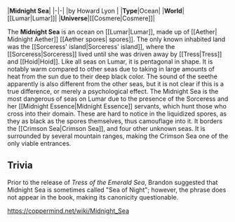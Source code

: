|**Midnight Sea**|
|-|-|
|by  Howard Lyon |
|**Type**|Ocean|
|**World**|[[Lumar\|Lumar]]|
|**Universe**|[[Cosmere\|Cosmere]]|

The **Midnight Sea** is an ocean on [[Lumar\|Lumar]], made up of [[Aether\| Midnight Aether]] [[Aether spores\| spores]]. The only known inhabited land was the [[Sorceress' island\|Sorceress' island]], where the [[Sorceress\|Sorceress]] lived until she was driven away by [[Tress\|Tress]] and [[Hoid\|Hoid]]. Like all seas on Lumar, it is pentagonal in shape.
It is notably warm compared to other seas due to taking in large amounts of heat from the sun due to their deep black color. The sound of the seethe apparently is also different from the other seas, but it is not clear if this is a true difference, or merely a psychological effect.
The Midnight Sea is the most dangerous of seas on Lumar due to the presence of the Sorceress and her [[Midnight Essence\|Midnight Essence]] servants, which hunt those who cross into their domain. These are hard to notice in the liquidized spores, as they as black as the spores themselves, thus camouflage into it.
It borders the [[Crimson Sea\|Crimson Sea]], and four other unknown seas. It is surrounded by several mountain ranges, making the Crimson Sea one of the only viable entrances.

## Trivia
Prior to the release of *Tress of the Emerald Sea*, Brandon suggested that Midnight Sea is sometimes called "Sea of Night"; however, the phrase does not appear in the book, making its canonicity questionable.


https://coppermind.net/wiki/Midnight_Sea